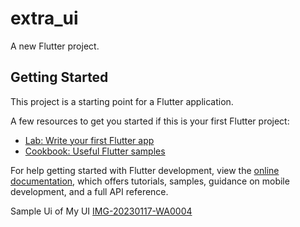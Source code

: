 
# extra_ui

A new Flutter project.

## Getting Started

This project is a starting point for a Flutter application.

A few resources to get you started if this is your first Flutter project:

- [Lab: Write your first Flutter app](https://docs.flutter.dev/get-started/codelab)
- [Cookbook: Useful Flutter samples](https://docs.flutter.dev/cookbook)

For help getting started with Flutter development, view the
[online documentation](https://docs.flutter.dev/), which offers tutorials,
samples, guidance on mobile development, and a full API reference.

Sample Ui of My UI
[IMG-20230117-WA0004](https://user-images.githubusercontent.com/94977031/216096438-fa846238-a03a-46bb-b385-6d240a099286.jpg)

